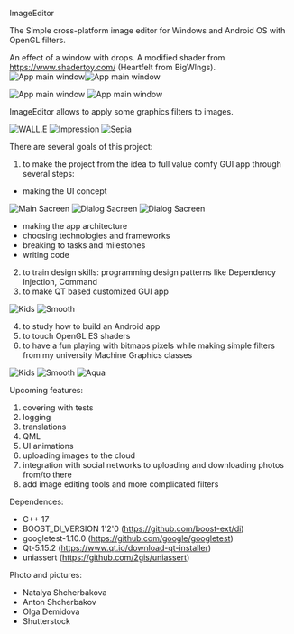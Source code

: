 ImageEditor




The Simple cross-platform image editor for Windows and Android OS with OpenGL filters.

An effect of a window with drops. A modified shader from https://www.shadertoy.com/ (Heartfelt from BigWIngs).  
![App main window](Images/drops.png)![App main window](Images/paraglider.jpg)

![App main window](Images/opengl_android_bl_sm.png) ![App main window](Images/main_screen.png)

ImageEditor allows to apply some graphics filters to images.


![WALL.E](Images/WALL.E.png) ![Impression](Images/WALL.E_imp.png) ![Sepia](Images/WALL.E_sepia.png)

 


There are several goals of this project:

1. to make the project from the idea to full value comfy GUI app through several steps: 
- making the UI concept 

![Main Sacreen](Images/ui_concep_Filters_screen.png) ![Dialog Sacreen](Images/ui_concept_Menu.png) ![Dialog Sacreen](Images/menu.png)

- making the app architecture
- choosing technologies and frameworks
- breaking to tasks and milestones
- writing code
2. to train design skills: programming design patterns like Dependency Injection, Command
3. to make QT based customized GUI app

![Kids](Images/screen_no_custom.png) ![Smooth](Images/opengl_win_bl_sm.png)

4. to study how to build an Android app
5. to touch OpenGL ES shaders
6. to have a fun playing with bitmaps pixels while making simple filters from my university Machine Graphics classes


![Kids](Images/kids1.png) ![Smooth](Images/kids_smooth.png) ![Aqua](Images/kids_aqua.png)


Upcoming features:
1. covering with tests
2. logging
3. translations
4. QML
5. UI animations
6. uploading images to the cloud
7. integration with social networks to uploading and downloading photos from/to there
8. add image editing tools and more complicated filters




Dependences:
- C++ 17 
- BOOST_DI_VERSION 1'2'0 (https://github.com/boost-ext/di)
- googletest-1.10.0 (https://github.com/google/googletest)
- Qt-5.15.2 (https://www.qt.io/download-qt-installer)
- uniassert (https://github.com/2gis/uniassert)

Photo and pictures:
- Natalya Shcherbakova 
- Anton Shcherbakov 
- Olga Demidova  
- Shutterstock 
